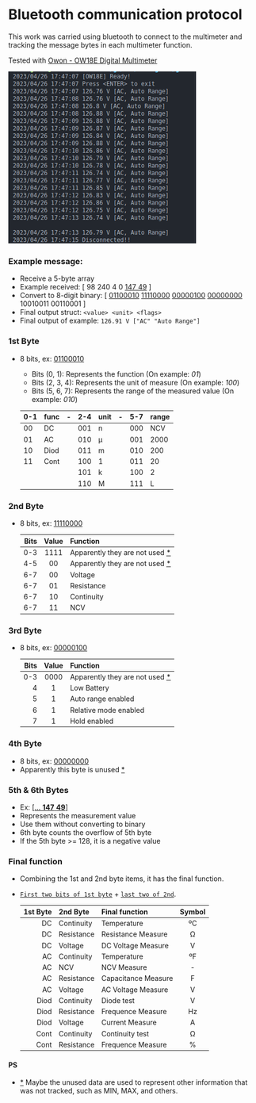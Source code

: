 # Bluetooth communication protocol

This work was carried using bluetooth to connect to the multimeter and tracking the message bytes in each multimeter function.

Tested with [Owon - OW18E Digital Multimeter](https://owon.com.hk/products_owon_ow18d%7Ce_4_1%7C2_digits__handheld_digital_multimeter)

![](/screenshot/ow18e.png)

### Example message:

* Receive a 5-byte array
* Example received: [ 98 240 4 0 [147 49](#5th--6th-bytes) ]
* Convert to 8-digit binary: [ [01100010](#1st-byte) [11110000](#2nd-byte) [00000100](#3rd-byte) [00000000](#4th-byte) 10010011 00110001 ]
* Final output struct: `<value> <unit> <flags>`
* Final output of example: `126.91 V ["AC" "Auto Range"]`

### 1st Byte

* 8 bits, ex: [01100010](#example-message)

    * Bits (0, 1): Represents the function (On example: *01*)
    * Bits (2, 3, 4): Represents the unit of measure (On example: *100*)
    * Bits (5, 6, 7): Represents the range of the measured value (On example: *010*)

    | 0-1 | func | -   | 2-4 | unit | -   | 5-7 | range |
    | --- | ---  | --- | --- | ---  | --- | --- | ---   |
    | 00  | DC   |     | 001 | n    |     | 000 | NCV   |
    | 01  | AC   |     | 010 | µ    |     | 001 | 2000  |
    | 10  | Diod |     | 011 | m    |     | 010 | 200   |
    | 11  | Cont |     | 100 | 1    |     | 011 | 20    |
    |     |      |     | 101 | k    |     | 100 | 2     |
    |     |      |     | 110 | M    |     | 111 | L     |

### 2nd Byte

* 8 bits, ex: [11110000](#example-message)

    | Bits | Value | Function                              |
    | ---: | :---: | :---                                  |
    | 0-3  | 1111  | Apparently they are not used [*](#ps) |
    | 4-5  | 00    | Apparently they are not used [*](#ps) |
    | 6-7  | 00    | Voltage                               |
    | 6-7  | 01    | Resistance                            |
    | 6-7  | 10    | Continuity                            |
    | 6-7  | 11    | NCV                                   |

### 3rd Byte

* 8 bits, ex: [00000100](#example-message)

    | Bits | Value | Function                              |
    | ---: | :---: | :---                                  |
    | 0-3  | 0000  | Apparently they are not used [*](#ps) |
    | 4    | 1     | Low Battery                           |
    | 5    | 1     | Auto range enabled                    |
    | 6    | 1     | Relative mode enabled                 |
    | 7    | 1     | Hold enabled                          |

### 4th Byte

* 8 bits, ex: [00000000](#example-message)
* Apparently this byte is unused [*](#ps)

### 5th & 6th Bytes

* Ex: [\[... **147** **49**\]](#example-message)
* Represents the measurement value
* Use them without converting to binary
* 6th byte counts the overflow of 5th byte
* If the 5th byte >= 128, it is a negative value

### Final function

* Combining the 1st and 2nd byte items, it has the final function.
* [`First two bits of 1st byte`](#1st-byte) + [`last two of 2nd`](#2nd-byte).

    | 1st Byte | 2nd Byte   | Final function      | Symbol |
    | ---:     | :---       | :---                | :---:  |
    | DC       | Continuity | Temperature         | ºC     |
    | DC       | Resistance | Resistance Measure  | Ω      |
    | DC       | Voltage    | DC Voltage Measure  | V      |
    | AC       | Continuity | Temperature         | ºF     |
    | AC       | NCV        | NCV Measure         | -      |
    | AC       | Resistance | Capacitance Measure | F      |
    | AC       | Voltage    | AC Voltage Measure  | V      |
    | Diod     | Continuity | Diode test          | V      |
    | Diod     | Resistance | Frequence Measure   | Hz     |
    | Diod     | Voltage    | Current Measure     | A      |
    | Cont     | Continuity | Continuity test     | Ω      |
    | Cont     | Resistance | Frequence Measure   | %      |

#### PS

* [\*](#ps) Maybe the unused data are used to represent other information that was not tracked, such as MIN, MAX, and others.